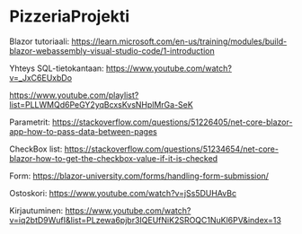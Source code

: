 # PizzeriaProjekti

Blazor tutoriaali:
https://learn.microsoft.com/en-us/training/modules/build-blazor-webassembly-visual-studio-code/1-introduction

Yhteys SQL-tietokantaan:
https://www.youtube.com/watch?v=_JxC6EUxbDo 

https://www.youtube.com/playlist?list=PLLWMQd6PeGY2yqBcxsKvsNHplMrGa-SeK

Parametrit:
https://stackoverflow.com/questions/51226405/net-core-blazor-app-how-to-pass-data-between-pages

CheckBox list:
https://stackoverflow.com/questions/51234654/net-core-blazor-how-to-get-the-checkbox-value-if-it-is-checked

Form: 
https://blazor-university.com/forms/handling-form-submission/

Ostoskori:
https://www.youtube.com/watch?v=jSs5DUHAvBc

Kirjautuminen:
https://www.youtube.com/watch?v=iq2btD9WufI&list=PLzewa6pjbr3IQEUfNiK2SROQC1NuKl6PV&index=13
